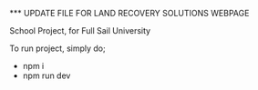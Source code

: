 *** UPDATE FILE FOR LAND RECOVERY SOLUTIONS WEBPAGE

School Project, for Full Sail University

To run project, simply do;

- npm i
- npm run dev
